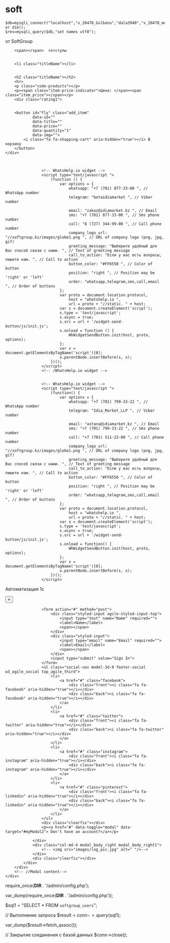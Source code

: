 # soft


    $db=mysqli_connect("localhost","v_20478_Gulbanu","dala3940","v_20478_metal") or die();
    $res=mysqli_query($db,"set names utf8");


 от SoftGroup

        <span></span>  +отступы 
    
    
        <li class="titleName"></li>


        <h2 class="titleName"></h2>
        <hr>
        <p class="code-products"></p>
        <p><span class="item-price-indicator">Цена: </span><span class="item_price"></span></p>
        <div class="rating1">


        <button id="fly" class="add_item"
                data-id=""
                data-title=""
                data-price=""
                data-quantity="1"
                data-img="">
            <i class="fa fa-shopping-cart" aria-hidden="true"></i> В корзину
        </button>
    </div>



                    <!-- WhatsHelp.io widget -->
                    <script type="text/javascript ">
                        (function () {
                            var options = {
                                whatsapp: "+7 (701) 877-33-00 ", // WhatsApp number
                                telegram: "botaidiamarket ", // Viber number
                    
                                email: "zakaz@idiamarket.kz ", // Email
                                sms: "+7 (701) 877-33-00 ", // Sms phone number
                                call: "8 (727) 344-99-00 ", // Call phone number
                                company_logo_url: "//softgroup.kz/images/globe1.png ", // URL of company logo (png, jpg, gif)
                                greeting_message: "Выберите удобный для Вас способ связи с нами. ", // Text of greeting message
                                call_to_action: "Если у вас есть вопросы, пишите нам. ", // Call to action
                                button_color: "#FF6550 ", // Color of button
                                position: "right ", // Position may be 'right' or 'left'
                                order: "whatsapp,telegram,sms,call,email ", // Order of buttons
                            };
                            var proto = document.location.protocol,
                                host = "whatshelp.io ",
                                url = proto + "//static. " + host;
                            var s = document.createElement('script');
                            s.type = 'text/javascript';
                            s.async = true;
                            s.src = url + '/widget-send-button/js/init.js';
                            s.onload = function () {
                                WhWidgetSendButton.init(host, proto, options);
                            };
                            var x = document.getElementsByTagName('script')[0];
                            x.parentNode.insertBefore(s, x);
                        })();
                    </script>
                    <!-- /WhatsHelp.io widget -->


                    <!-- WhatsHelp.io widget -->
                    <script type="text/javascript ">
                        (function() {
                            var options = {
                                whatsapp: "+7 (701) 799-33-22 ", // WhatsApp number
                                telegram: "Idia_Market_LLP ", // Viber number
                
                                email: "astana@idiamarket.kz ", // Email
                                sms: "+7 (701) 799-33-22 ", // Sms phone number
                                call: "+7 (701) 511-22-00 ", // Call phone number
                                company_logo_url: "//softgroup.kz/images/globe1.png ", // URL of company logo (png, jpg, gif)
                                greeting_message: "Выберите удобный для Вас способ связи с нами. ", // Text of greeting message
                                call_to_action: "Если у вас есть вопросы, пишите нам. ", // Call to action
                                button_color: "#FF6550 ", // Color of button
                                position: "right ", // Position may be 'right' or 'left'
                                order: "whatsapp,telegram,sms,call,email ", // Order of buttons
                            };
                            var proto = document.location.protocol,
                                host = "whatshelp.io ",
                                url = proto + "//static. " + host;
                            var s = document.createElement('script');
                            s.type = 'text/javascript';
                            s.async = true;
                            s.src = url + '/widget-send-button/js/init.js';
                            s.onload = function() {
                                WhWidgetSendButton.init(host, proto, options);
                            };
                            var x = document.getElementsByTagName('script')[0];
                            x.parentNode.insertBefore(s, x);
                        })();
                    </script>



Автоматизация 1с
<!-- -------------------------------------------------------------------------------- -!->
<div class="banner-bootom-w3-agileits">
    <div class="container">
        <div class="models">
            <h3>Автоматизация торговли:</h3>
            <hr>
        </div>
        <div>
            <div class="col-md-333 product-men">
                <a href="r_keeper.html">
                    <div class="men-pro-item " style="border:none;">
                        <div class="men-thumb-item qwe">
                            <img src="images/caffe.jpg" alt="" class="pro-image-front"
                                 style="border-radius: 1000px; ">
                            <img src="images/caffe.jpg" alt="" class="pro-image-back"
                                 style="border-radius: 1000px; ">
                        </div>
                        <div class="qwe">
                            R-keeper
                            <p class="text1">Автоматизация ресторанов</p>
                        </div>
                    </div>
                </a>
            </div>
            <div class="col-md-333 product-men">
                <a href="1c.html">
                    <div class="men-pro-item " style="border:none;">
                        <div class="men-thumb-item qwe">
                            <img src="images/magazin.jpg" alt="" class="pro-image-front"
                                 style="border-radius:1000px; ">
                            <img src="images/magazin.jpg" alt="" class="pro-image-back"
                                 style="border-radius: 1000px; ">

                        </div>
                        <div class="qwe">
                            1C Розница
                            <p class="text1">Автоматизация магазинов</p>
                        </div>
                    </div>
                </a>
            </div>
            <div class="col-md-333 product-men">
                <a href="pharmacy.html">
                    <div class="men-pro-item " style="border:none;">
                        <div class="men-thumb-item qwe">
                            <img src="images/apteka.jpg" alt="" class="pro-image-front"
                                 style="border-radius:1000px; ">
                            <img src="images/apteka.jpg" alt="" class="pro-image-back"
                                 style="border-radius: 1000px; ">

                        </div>
                        <div class="qwe">
                            1С Аптека
                            <p class="text1">Автоматизация аптек</p>
                        </div>
                    </div>
                </a>
            </div>
            <div class="col-md-333 product-men">
                <a href="umag_odejda.html">
                    <div class="men-pro-item " style="border:none;">
                        <div class="men-thumb-item qwe">
                            <img src="images/product.jpg" alt="" class="pro-image-front"
                                 style="border-radius:1000px; ">
                            <img src="images/product.jpg" alt="" class="pro-image-back"
                                 style="border-radius: 1000px; ">

                        </div>
                        <div class="qwe">
                            Umag
                            <p class="text1">Автоматизация розничной торговли</p>
                        </div>
                    </div>
                </a>
            </div>
        </div>
        <div class="clearfix"></div>
    </div>
</div>
<!-!----------------------------------------------------------------------------------->



<!-- Modal -->
<div class="modal fade" id="myModal" tabindex="-1" role="dialog">
    <div class="modal-dialog">
        <!-- Modal content-->
        <div class="modal-content">
            <div class="modal-header">
                <button type="button" class="close" data-dismiss="modal">&times;</button>
            </div>
            <div class="modal-body modal-body-sub_agile">
                <div class="col-md-8 modal_body_left modal_body_left1">

                    <form action="#" method="post">
                        <div class="styled-input agile-styled-input-top">
                            <input type="text" name="Name" required="">
                            <label>Name</label>
                            <span></span>
                        </div>
                        <div class="styled-input">
                            <input type="email" name="Email" required="">
                            <label>Email</label>
                            <span></span>
                        </div>
                        <input type="submit" value="Sign In">
                    </form>
                    <ul class="social-nav model-3d-0 footer-social w3_agile_social top_agile_third">
                        <li>
                            <a href="#" class="facebook">
                                <div class="front"><i class="fa fa-facebook" aria-hidden="true"></i></div>
                                <div class="back"><i class="fa fa-facebook" aria-hidden="true"></i></div>
                            </a>
                        </li>
                        <li>
                            <a href="#" class="twitter">
                                <div class="front"><i class="fa fa-twitter" aria-hidden="true"></i></div>
                                <div class="back"><i class="fa fa-twitter" aria-hidden="true"></i></div>
                            </a>
                        </li>
                        <li>
                            <a href="#" class="instagram">
                                <div class="front"><i class="fa fa-instagram" aria-hidden="true"></i></div>
                                <div class="back"><i class="fa fa-instagram" aria-hidden="true"></i></div>
                            </a>
                        </li>
                        <li>
                            <a href="#" class="pinterest">
                                <div class="front"><i class="fa fa-linkedin" aria-hidden="true"></i></div>
                                <div class="back"><i class="fa fa-linkedin" aria-hidden="true"></i></div>
                            </a>
                        </li>
                    </ul>
                    <div class="clearfix"></div>
                    <p><a href="#" data-toggle="modal" data-target="#myModal2"> Don't have an account?</a></p>

                </div>
                <div class="col-md-4 modal_body_right modal_body_right1">
                    <!-- <img src="images/log_pic.jpg" alt=" "/>-->
                </div>
                <div class="clearfix"></div>
            </div>
        </div>
        <!-- //Modal content-->
    </div>
</div>
<!-- End Modal -->


require_once(__DIR__ . '/admin/config.php');

var_dump(require_once(__DIR__ . '/admin/config.php'));

$sql1 = "SELECT * FROM `softgroup_users`";

// Выполнение запроса
$result = $conn->query($sql1);

var_dump($result->fetch_assoc());

// Закрытие соединения с базой данных
$conn->close();
